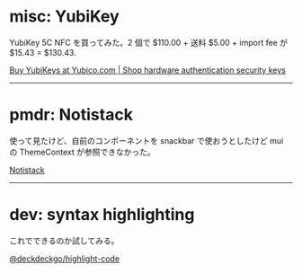 # misc: YubiKey

YubiKey 5C NFC を買ってみた。2 個で $110.00 + 送料 $5.00 + import fee が $15.43 = $130.43.

[Buy YubiKeys at Yubico\.com \| Shop hardware authentication security keys](https://www.yubico.com/jp/store/)

---

# pmdr: Notistack

使って見たけど、自前のコンポーネントを snackbar で使おうとしたけど
mui の ThemeContext が参照できなかった。

[Notistack](https://notistack.com/)

---

# dev: syntax highlighting

これでできるのか試してみる。

[@deckdeckgo/highlight\-code](https://www.gatsbyjs.com/plugins/gatsby-remark-highlight-code/)

